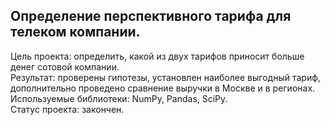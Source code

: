 ## Определение перспективного тарифа для телеком компании.  
Цель проекта: определить, какой из двух тарифов приносит больше денег сотовой компании.  
Результат: проверены гипотезы, установлен наиболее выгодный тариф, дополнительно проведено сравнение выручки в Москве и в регионах.  
Используемые библиотеки: NumPy, Pandas, SciPy.  
Статус проекта: закончен. 
